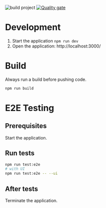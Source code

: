 ![build project](https://github.com/kemalk89/TaskSync-Frontend/actions/workflows/node.js.yml/badge.svg)
[![Quality gate](https://sonarcloud.io/api/project_badges/quality_gate?project=kemalk89_TaskSync-Frontend)](https://sonarcloud.io/summary/new_code?id=kemalk89_TaskSync-Frontend)

# Development
1. Start the application ```npm run dev```
2. Open the application: http://localhost:3000/

# Build
Always run a build before pushing code.
```sh
npm run build
```

# E2E Testing
## Prerequisites
Start the application.
## Run tests
```sh
npm run test:e2e
# with UI
npm run test:e2e -- --ui
```
## After tests
Terminate the application.
